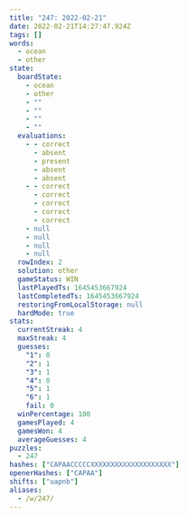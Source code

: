 ```yaml
---
title: "247: 2022-02-21"
date: 2022-02-21T14:27:47.924Z
tags: []
words:
  - ocean
  - other
state:
  boardState:
    - ocean
    - other
    - ""
    - ""
    - ""
    - ""
  evaluations:
    - - correct
      - absent
      - present
      - absent
      - absent
    - - correct
      - correct
      - correct
      - correct
      - correct
    - null
    - null
    - null
    - null
  rowIndex: 2
  solution: other
  gameStatus: WIN
  lastPlayedTs: 1645453667924
  lastCompletedTs: 1645453667924
  restoringFromLocalStorage: null
  hardMode: true
stats:
  currentStreak: 4
  maxStreak: 4
  guesses:
    "1": 0
    "2": 1
    "3": 1
    "4": 0
    "5": 1
    "6": 1
    fail: 0
  winPercentage: 100
  gamesPlayed: 4
  gamesWon: 4
  averageGuesses: 4
puzzles:
  - 247
hashes: ["CAPAACCCCCXXXXXXXXXXXXXXXXXXXX"]
openerHashes: ["CAPAA"]
shifts: ["uapnb"]
aliases:
  - /w/247/
---
```

<!-- more -->
